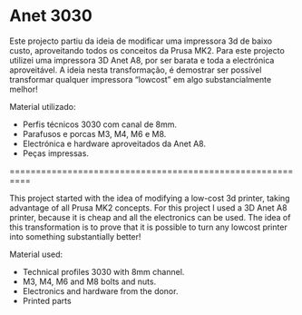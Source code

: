 # Anet 3030

Este projecto partiu da ideia de modificar uma impressora 3d de baixo custo, aproveitando todos os conceitos da Prusa MK2.
Para este projecto utilizei uma impressora 3D Anet A8, por ser barata e toda a electrónica aproveitável.
A ideia nesta transformação, é demostrar ser possível transformar qualquer impressora “lowcost” em algo substancialmente melhor!

Material utilizado:
-	Perfis técnicos 3030 com canal de 8mm.
-	Parafusos e porcas M3, M4, M6 e M8.
-	Electrónica e hardware aproveitados da Anet A8.
-	Peças impressas.

==========================================================

This project started with the idea of modifying a low-cost 3d printer, taking advantage of all Prusa MK2 concepts.
For this project I used a 3D Anet A8 printer, because it is cheap and all the electronics can be used.
The idea of this transformation is to prove that it is possible to turn any lowcost printer into something substantially better!

Material used:
-	Technical profiles 3030 with 8mm channel.
-	M3, M4, M6 and M8 bolts and nuts.
-	Electronics and hardware from the donor.
-	Printed parts

